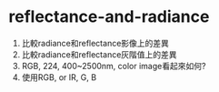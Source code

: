 # reflectance-and-radiance
1. 比較radiance和reflectance影像上的差異
2. 比較radiance和reflectance灰階值上的差異
3. RGB, 224, 400~2500nm, color image看起來如何?
4. 使用RGB, or IR, G, B
